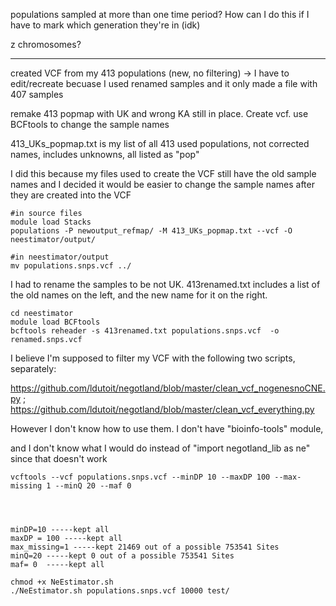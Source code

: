 populations sampled at more than one time period? How can I do this if I have to mark which generation they're in (idk)

z chromosomes?

-----

created VCF from my 413 populations (new, no filtering) -> I have to edit/recreate becuase I used renamed samples and it only made a file with 407 samples

remake 413 popmap with UK and wrong KA still in place. Create vcf. use BCFtools to change the sample names 

413_UKs_popmap.txt is my list of all 413 used populations, not corrected names, includes unknowns, all listed as "pop"

I did this because my files used to create the VCF still have the old sample names and I decided it would be easier to change the sample names after they are created into the VCF
```
#in source files
module load Stacks
populations -P newoutput_refmap/ -M 413_UKs_popmap.txt --vcf -O neestimator/output/

#in neestimator/output
mv populations.snps.vcf ../
```
I had to rename the samples to be not UK. 413renamed.txt includes a list of the old names on the left, and the new name for it on the right.
```
cd neestimator
module load BCFtools
bcftools reheader -s 413renamed.txt populations.snps.vcf  -o renamed.snps.vcf
```
I believe I'm supposed to filter my VCF with the following two scripts, separately:

https://github.com/ldutoit/negotland/blob/master/clean_vcf_nogenesnoCNE.py ; https://github.com/ldutoit/negotland/blob/master/clean_vcf_everything.py

However I don't know how to use them. I don't have "bioinfo-tools" module, 

and I don't know what I would do instead of "import negotland_lib as ne" since that doesn't work
```
vcftools --vcf populations.snps.vcf --minDP 10 --maxDP 100 --max-missing 1 --minQ 20 --maf 0




minDP=10 -----kept all
maxDP = 100 -----kept all
max_missing=1 -----kept 21469 out of a possible 753541 Sites
minQ=20 -----kept 0 out of a possible 753541 Sites
maf= 0  -----kept all
```

```
chmod +x NeEstimator.sh
./NeEstimator.sh populations.snps.vcf 10000 test/



```
